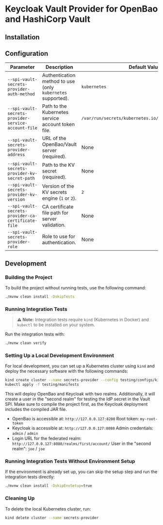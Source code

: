 # Keycloak Vault Provider for OpenBao and HashiCorp Vault

## Installation

## Configuration

| Parameter                                      | Description                                                 | Default Value                                         |
| --------------------------------------------- | ----------------------------------------------------------- | ----------------------------------------------------- |
| `--spi-vault-secrets-provider-auth-method`    | Authentication method to use (only `kubernetes` supported). | `kubernetes`                                          |
| `--spi-vault-secrets-provider-service-account-file` | Path to the Kubernetes service account token file.          | `/var/run/secrets/kubernetes.io/serviceaccount/token` |
| `--spi-vault-secrets-provider-address`        | URL of the OpenBao/Vault server (required).                 | None                                                  |
| `--spi-vault-secrets-provider-kv-secret-path` | Path to the KV secret (required).                           | None                                                  |
| `--spi-vault-secrets-provider-kv-version`     | Version of the KV secrets engine (`1` or `2`).              | `2`                                                   |
| `--spi-vault-secrets-provider-ca-certificate-file` | CA certificate file path for server validation.             | None                                                  |
| `--spi-vault-secrets-provider-role`           | Role to use for authentication.                             | None                                                  |

## Development

### Building the Project

To build the project without running tests, use the following command:

```bash
./mvnw clean install -DskipTests
```

### Running Integration Tests

> **⚠️ Note:**
> Integration tests require `kind` (Kubernetes in Docker) and `kubectl` to be installed on your system.

Run the integration tests with:

```bash
./mvnw clean verify
```

### Setting Up a Local Development Environment

For local development, you can set up a Kubernetes cluster using `kind` and deploy the necessary software with the following commands:

```bash
kind create cluster --name secrets-provider --config testing/configs/kind-cluster-config.yaml
kubectl apply -f testing/manifests
```

This will deploy OpenBao and Keycloak with two realms. Additionally, it will create a user in the "second realm" for testing the IdP secret in the Vault SPI.
Make sure to compile the project first, as the Keycloak deployment includes the compiled JAR file.

- OpenBao is accessible at: `http://127.0.0.127:8200`
  Root token: `my-root-token`
- Keycloak is accessible at: `http://127.0.0.127:8080`
  Admin credentials: `admin` / `admin`
- Login URL for the federated realm: `http://127.0.0.127:8080/realms/first/account/`
  User in the "second realm": `joe` / `joe`

### Running Integration Tests Without Environment Setup

If the environment is already set up, you can skip the setup step and run the integration tests directly:

```bash
./mvnw clean install -DskipEnvSetup=true
```

### Cleaning Up

To delete the local Kubernetes cluster, run:

```bash
kind delete cluster --name secrets-provider
```
